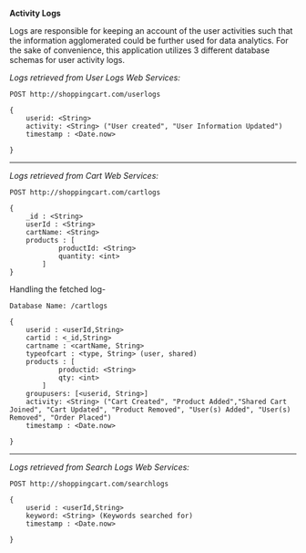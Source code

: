 **Activity Logs**

Logs are responsible for keeping an account of the user activities such that the information agglomerated could be further used for data analytics. For the sake of convenience, this application utilizes 3 different database schemas for user activity logs. 

*Logs retrieved from User Logs Web Services:*

```
POST http://shoppingcart.com/userlogs

{
	userid: <String>
	activity: <String> ("User created", "User Information Updated")
	timestamp : <Date.now>

}
```
***

*Logs retrieved from Cart Web Services:*
```
POST http://shoppingcart.com/cartlogs

{
	_id : <String>
	userId : <String>
	cartName: <String>
	products : [
			productId: <String>
			quantity: <int>
		]	
}
```

Handling the fetched log-
```
Database Name: /cartlogs

{
	userid : <userId,String>
	cartid : <_id,String>
	cartname : <cartName, String>
	typeofcart : <type, String> (user, shared)
	products : [
			productid: <String>
			qty: <int>
		]
	groupusers: [<userid, String>]
	activity: <String> ("Cart Created", "Product Added","Shared Cart Joined", "Cart Updated", "Product Removed", "User(s) Added", "User(s) Removed", "Order Placed")
	timestamp : <Date.now>

}
```
***

*Logs retrieved from Search Logs Web Services:*
```
POST http://shoppingcart.com/searchlogs

{
	userid : <userId,String>
	keyword: <String> (Keywords searched for)
	timestamp : <Date.now>

}
```

